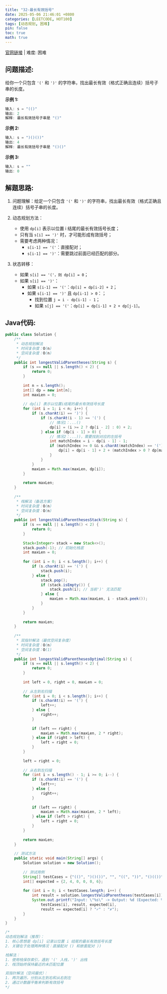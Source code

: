 ```yaml
---
title: "32-最长有效括号"
date: 2025-05-06 21:46:01 +0800
categories: [LEETCODE, HOT100]
tags: [动态规划, 困难]
pin: false
toc: true
math: true
---
```


[官网链接](https://leetcode.cn/problems/longest-valid-parentheses/) \| 难度: 困难

## 问题描述: 

给你一个只包含 `'('` 和 `')'` 的字符串，找出最长有效（格式正确且连续）括号子串的长度。

**示例 1:**

```java
输入: s = "(()"
输出: 2
解释: 最长有效括号子串是 "()"
```

**示例 2:**

```java
输入: s = ")()())"
输出: 4
解释: 最长有效括号子串是 "()()"
```

**示例 3:**

```java
输入: s = ""
输出: 0
```

## 解题思路: 

1. 问题理解：给定一个只包含 `'('` 和 `')'` 的字符串，找出最长有效（格式正确且连续）括号子串的长度。

2. 动态规划方法：
   - 使用 `dp[i]` 表示以位置 i 结尾的最长有效括号长度；
   - 只有当 `s[i] == ')'` 时，才可能形成有效括号；
   - 需要考虑两种情况：
     - `s[i-1] == '('`：直接配对；
     - `s[i-1] == ')'`：需要跳过前面已经匹配的部分。

3. 状态转移：
   - 如果 `s[i] == '('，则 dp[i] = 0`；
   - 如果 `s[i] == ')'`：
      - 如果 `s[i-1] == '('`：`dp[i] = dp[i-2] + 2`；
      - 如果 `s[i-1] == ')'` 且 `dp[i-1] > 0`：；
        - 找到位置 `j = i - dp[i-1] - 1`；
        - 如果 `s[j] == '('`：`dp[i] = dp[i-1] + 2 + dp[j-1]`。


## Java代码: 
```java
public class Solution {
    /**
     * 动态规划解法
     * 时间复杂度：O(n)
     * 空间复杂度：O(n)
     */
    public int longestValidParentheses(String s) {
        if (s == null || s.length() < 2) {
            return 0;
        }
        
        int n = s.length();
        int[] dp = new int[n];
        int maxLen = 0;
        
        // dp[i] 表示以位置i结尾的最长有效括号长度
        for (int i = 1; i < n; i++) {
            if (s.charAt(i) == ')') {
                if (s.charAt(i - 1) == '(') {
                    // 情况1：...()
                    dp[i] = (i >= 2 ? dp[i - 2] : 0) + 2;
                } else if (dp[i - 1] > 0) {
                    // 情况2：...))，需要找到对应的左括号
                    int matchIndex = i - dp[i - 1] - 1;
                    if (matchIndex >= 0 && s.charAt(matchIndex) == '(') {
                        dp[i] = dp[i - 1] + 2 + (matchIndex > 0 ? dp[matchIndex - 1] : 0);
                    }
                }
            }
            maxLen = Math.max(maxLen, dp[i]);
        }
        
        return maxLen;
    }
    
    /**
     * 栈解法（备选方案）
     * 时间复杂度：O(n)
     * 空间复杂度：O(n)
     */
    public int longestValidParenthesesStack(String s) {
        if (s == null || s.length() < 2) {
            return 0;
        }
        
        Stack<Integer> stack = new Stack<>();
        stack.push(-1); // 初始化栈底
        int maxLen = 0;
        
        for (int i = 0; i < s.length(); i++) {
            if (s.charAt(i) == '(') {
                stack.push(i);
            } else {
                stack.pop();
                if (stack.isEmpty()) {
                    stack.push(i); // 当前')' 无法匹配
                } else {
                    maxLen = Math.max(maxLen, i - stack.peek());
                }
            }
        }
        
        return maxLen;
    }
    
    /**
     * 双指针解法（最优空间复杂度）
     * 时间复杂度：O(n)
     * 空间复杂度：O(1)
     */
    public int longestValidParenthesesOptimal(String s) {
        if (s == null || s.length() < 2) {
            return 0;
        }
        
        int left = 0, right = 0, maxLen = 0;
        
        // 从左到右扫描
        for (int i = 0; i < s.length(); i++) {
            if (s.charAt(i) == '(') {
                left++;
            } else {
                right++;
            }
            
            if (left == right) {
                maxLen = Math.max(maxLen, 2 * right);
            } else if (right > left) {
                left = right = 0;
            }
        }
        
        left = right = 0;
        
        // 从右到左扫描
        for (int i = s.length() - 1; i >= 0; i--) {
            if (s.charAt(i) == '(') {
                left++;
            } else {
                right++;
            }
            
            if (left == right) {
                maxLen = Math.max(maxLen, 2 * left);
            } else if (left > right) {
                left = right = 0;
            }
        }
        
        return maxLen;
    }
    
    // 测试方法
    public static void main(String[] args) {
        Solution solution = new Solution();
        
        // 测试用例
        String[] testCases = {"(()", ")()())", "", "((", "))", "()(())"};
        int[] expected = {2, 4, 0, 0, 0, 6};
        
        for (int i = 0; i < testCases.length; i++) {
            int result = solution.longestValidParentheses(testCases[i]);
            System.out.printf("Input: \"%s\" -> Output: %d (Expected: %d) %s\n", 
                testCases[i], result, expected[i], 
                result == expected[i] ? "✓" : "✗");
        }
    }
}

/*
动态规划解法（推荐）：
1. 核心思想是 dp[i] 记录以位置 i 结尾的最长有效括号长度
2. 关键在于处理两种情况：直接配对 () 和嵌套配对 ))

栈解法：
1. 使用栈保存索引，遇到 '(' 入栈，')' 出栈
2. 栈顶始终保持最近的未匹配位置

双指针解法（空间最优）：
1. 两次遍历，分别从左到右和从右到左
2. 通过计数器平衡来判断有效括号
*/
```
